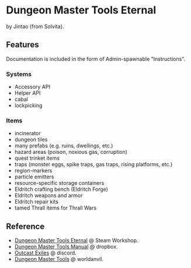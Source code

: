 # Dungeon Master Tools Eternal

by Jintao (from Solvita).

## Features

Documentation is included in the form of Admin-spawnable "Instructions".

### Systems

- Accessory API
- Helper API
- cabal
- lockpicking

### Items

- incinerator
- dungeon tiles
- many prefabs (e.g. ruins, dwellings, etc.)
- hazard areas (poison, noxious gas, corruption)
- quest trinket items
- traps (monster eggs, spike traps, gas traps, rising platforms, etc.)
- region-markers
- particle emitters
- resource-specific storage containers
- Eldritch crafting bench (Eldritch Forge)
- Eldritch weapons and armor
- Eldritch repair kits
- tamed Thrall items for Thrall Wars

## Reference

- [Dungeon Master Tools Eternal](https://steamcommunity.com/sharedfiles/filedetails/?id=3269051739) @ Steam Workshop.
- [Dungeon Master Tools Manual](https://www.dropbox.com/scl/fi/glhsh7kehrxfuah98ogbt/DungeonMasterTools.pdf?rlkey=5ifpoynfi0jq4qgh3b5xrvv9t&e=2&dl=0) @ dropbox.
- [Outcast Exiles](https://discord.gg/SWYQ8TtdxF) @ discord.
- [Dungeon Master Tools](https://www.worldanvil.com/w/dungeonmaster-tools-jestersuave) @ worldanvil.
